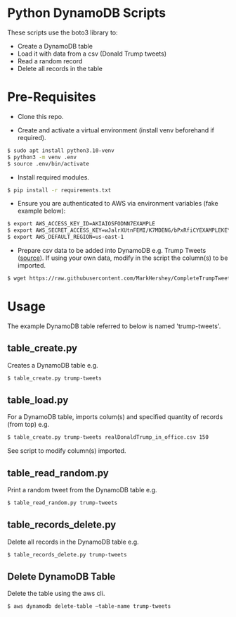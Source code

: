 # Python DynamoDB Scripts

These scripts use the boto3 library to:
- Create a DynamoDB table
- Load it with data from a csv (Donald Trump tweets)
- Read a random record
- Delete all records in the table

# Pre-Requisites

- Clone this repo.

- Create and activate a virtual environment (install venv beforehand if required).
```bash
$ sudo apt install python3.10-venv
$ python3 -m venv .env
$ source .env/bin/activate
```
- Install required modules.
```bash
$ pip install -r requirements.txt
```

- Ensure you are authenticated to AWS via environment variables (fake example below):
```bash
$ export AWS_ACCESS_KEY_ID=AKIAIOSFODNN7EXAMPLE
$ export AWS_SECRET_ACCESS_KEY=wJalrXUtnFEMI/K7MDENG/bPxRfiCYEXAMPLEKEY
$ export AWS_DEFAULT_REGION=us-east-1
```
- Prepare csv data to be added into DynamoDB e.g. Trump Tweets ([source](https://github.com/MarkHershey/CompleteTrumpTweetsArchive)). If using your own data, modify in the script the column(s) to be imported.
```bash
$ wget https://raw.githubusercontent.com/MarkHershey/CompleteTrumpTweetsArchive/master/data/realDonaldTrump_in_office.csv
```

# Usage

The example DynamoDB table referred to below is named 'trump-tweets'.

## table_create.py
Creates a DynamoDB table e.g.
```bash
$ table_create.py trump-tweets
```

## table_load.py
For a DynamoDB table, imports colum(s) and specified quantity of records (from top) e.g.
```bash
$ table_create.py trump-tweets realDonaldTrump_in_office.csv 150
```
See script to modify column(s) imported.

## table_read_random.py
Print a random tweet from the DynamoDB table e.g.
```bash
$ table_read_random.py trump-tweets
```

## table_records_delete.py
Delete all records in the DynamoDB table e.g.
```bash
$ table_records_delete.py trump-tweets
```

## Delete DynamoDB Table
Delete the table using the aws cli.
```bash
$ aws dynamodb delete-table –table-name trump-tweets
```
